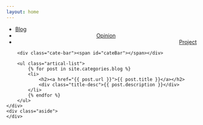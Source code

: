 ```yaml
---
layout: home
---
```


<div class="index-content blog">
    <div class="section">
        <ul class="artical-cate">
            <li class="on"><a href="/_post/blog"><span>Blog</span></a></li>
            <li style="text-align:center"><a href="/_post/opinion"><span>Opinion</span></a></li>
            <li style="text-align:right"><a href="/_post/project"><span>Project</span></a></li>
        </ul>

        <div class="cate-bar"><span id="cateBar"></span></div>

        <ul class="artical-list">
            {% for post in site.categories.blog %}
            <li>
                <h2><a href="{{ post.url }}">{{ post.title }}</a></h2>
                <div class="title-desc">{{ post.description }}</div>
            </li>
            {% endfor %}
        </ul>
    </div>
    <div class="aside">
    </div>
</div>
